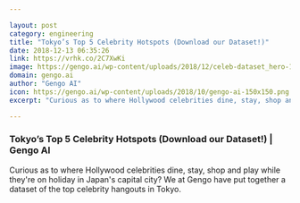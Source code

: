 ```yaml
---

layout: post
category: engineering
title: "Tokyo’s Top 5 Celebrity Hotspots (Download our Dataset!)"
date: 2018-12-13 06:35:26
link: https://vrhk.co/2C7XwKi
image: https://gengo.ai/wp-content/uploads/2018/12/celeb-dataset_hero-1.jpg
domain: gengo.ai
author: "Gengo AI"
icon: https://gengo.ai/wp-content/uploads/2018/10/gengo-ai-150x150.png
excerpt: "Curious as to where Hollywood celebrities dine, stay, shop and play while they're on holiday in Japan's capital city? We at Gengo have put together a dataset of the top celebrity hangouts in Tokyo."

---
```


### Tokyo’s Top 5 Celebrity Hotspots (Download our Dataset!) | Gengo AI

Curious as to where Hollywood celebrities dine, stay, shop and play while they're on holiday in Japan's capital city? We at Gengo have put together a dataset of the top celebrity hangouts in Tokyo.
